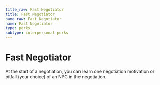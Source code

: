 ```yaml
---
title_raw: Fast Negotiator
title: Fast Negotiator
name_raw: Fast Negotiator
name: Fast Negotiator
type: perks
subtype: interpersonal perks
---
```


# Fast Negotiator

At the start of a negotiation, you can learn one negotiation motivation or pitfall (your choice) of an NPC in the negotiation.
